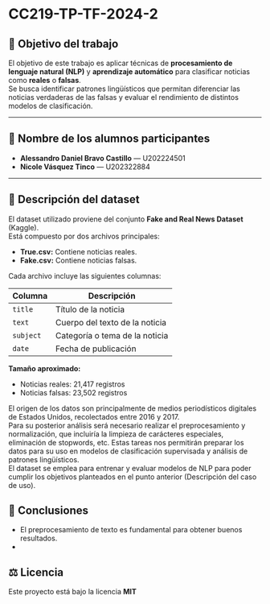 # CC219-TP-TF-2024-2
## 🎯 Objetivo del trabajo
El objetivo de este trabajo es aplicar técnicas de **procesamiento de lenguaje natural (NLP)** y **aprendizaje automático** para clasificar noticias como **reales** o **falsas**.  
Se busca identificar patrones lingüísticos que permitan diferenciar las noticias verdaderas de las falsas y evaluar el rendimiento de distintos modelos de clasificación.

---

## 👥 Nombre de los alumnos participantes
- **Alessandro Daniel Bravo Castillo** — U202224501  
- **Nicole Vásquez Tinco** — U202322884
---
## 🧾 Descripción del dataset
El dataset utilizado proviene del conjunto **Fake and Real News Dataset** (Kaggle).  
Está compuesto por dos archivos principales:

- **True.csv:** Contiene noticias reales.  
- **Fake.csv:** Contiene noticias falsas.  

Cada archivo incluye las siguientes columnas:

| Columna | Descripción |
|----------|-------------|
| `title`  | Título de la noticia |
| `text`   | Cuerpo del texto de la noticia |
| `subject`| Categoría o tema de la noticia |
| `date`   | Fecha de publicación |

**Tamaño aproximado:**  
- Noticias reales: 21,417 registros  
- Noticias falsas: 23,502 registros

El origen de los datos son principalmente de medios periodísticos digitales de Estados Unidos, recolectados entre 2016 y 2017.  
Para su posterior análisis será necesario realizar el preprocesamiento y normalización, que incluiría la limpieza de carácteres especiales, eliminación de stopwords, etc. Estas tareas nos permitirán preparar los datos para su uso en modelos de clasificación supervisada y análisis de patrones lingüísticos.  
El dataset se emplea para entrenar y evaluar modelos de NLP para poder cumplir los objetivos planteados en el punto anterior (Descripción del caso de uso).

## 🧠 Conclusiones
- El preprocesamiento de texto es fundamental para obtener buenos resultados.  
- 
## ⚖️ Licencia
Este proyecto está bajo la licencia **MIT**
